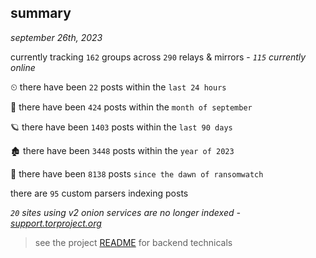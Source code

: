 
## summary
_september 26th, 2023_

currently tracking `162` groups across `290` relays & mirrors - _`115` currently online_

⏲ there have been `22` posts within the `last 24 hours`

🦈 there have been `424` posts within the `month of september`

🪐 there have been `1403` posts within the `last 90 days`

🏚 there have been `3448` posts within the `year of 2023`

🦕 there have been `8138` posts `since the dawn of ransomwatch`

there are `95` custom parsers indexing posts

_`20` sites using v2 onion services are no longer indexed - [support.torproject.org](https://support.torproject.org/onionservices/v2-deprecation/)_

> see the project [README](https://github.com/joshhighet/ransomwatch#ransomwatch--) for backend technicals

